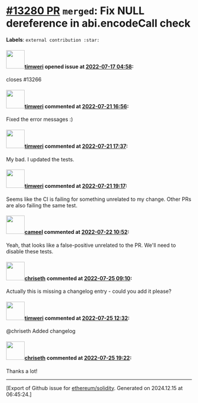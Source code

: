 # [\#13280 PR](https://github.com/ethereum/solidity/pull/13280) `merged`: Fix NULL dereference in abi.encodeCall check
**Labels**: `external contribution :star:`


#### <img src="https://avatars.githubusercontent.com/u/9196362?u=154113f5ba742f00f85069b182e0f89c75019637&v=4" width="50">[timweri](https://github.com/timweri) opened issue at [2022-07-17 04:58](https://github.com/ethereum/solidity/pull/13280):

closes #13266

#### <img src="https://avatars.githubusercontent.com/u/9196362?u=154113f5ba742f00f85069b182e0f89c75019637&v=4" width="50">[timweri](https://github.com/timweri) commented at [2022-07-21 16:56](https://github.com/ethereum/solidity/pull/13280#issuecomment-1191724657):

Fixed the error messages :)

#### <img src="https://avatars.githubusercontent.com/u/9196362?u=154113f5ba742f00f85069b182e0f89c75019637&v=4" width="50">[timweri](https://github.com/timweri) commented at [2022-07-21 17:37](https://github.com/ethereum/solidity/pull/13280#issuecomment-1191760174):

My bad. I updated the tests.

#### <img src="https://avatars.githubusercontent.com/u/9196362?u=154113f5ba742f00f85069b182e0f89c75019637&v=4" width="50">[timweri](https://github.com/timweri) commented at [2022-07-21 19:17](https://github.com/ethereum/solidity/pull/13280#issuecomment-1191845261):

Seems like the CI is failing for something unrelated to my change. Other PRs are also failing the same test.

#### <img src="https://avatars.githubusercontent.com/u/137030?v=4" width="50">[cameel](https://github.com/cameel) commented at [2022-07-22 10:52](https://github.com/ethereum/solidity/pull/13280#issuecomment-1192446812):

Yeah, that looks like a false-positive unrelated to the PR. We'll need to disable these tests.

#### <img src="https://avatars.githubusercontent.com/u/9073706?v=4" width="50">[chriseth](https://github.com/chriseth) commented at [2022-07-25 09:10](https://github.com/ethereum/solidity/pull/13280#issuecomment-1193787632):

Actually this is missing a changelog entry - could you add it please?

#### <img src="https://avatars.githubusercontent.com/u/9196362?u=154113f5ba742f00f85069b182e0f89c75019637&v=4" width="50">[timweri](https://github.com/timweri) commented at [2022-07-25 12:32](https://github.com/ethereum/solidity/pull/13280#issuecomment-1193990565):

@chriseth Added changelog

#### <img src="https://avatars.githubusercontent.com/u/9073706?v=4" width="50">[chriseth](https://github.com/chriseth) commented at [2022-07-25 19:22](https://github.com/ethereum/solidity/pull/13280#issuecomment-1194515780):

Thanks a lot!


-------------------------------------------------------------------------------



[Export of Github issue for [ethereum/solidity](https://github.com/ethereum/solidity). Generated on 2024.12.15 at 06:45:24.]

